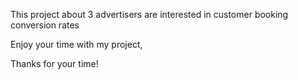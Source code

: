 This project about 3 advertisers are interested in customer booking conversion rates

Enjoy your time with my project,

Thanks for your time!
